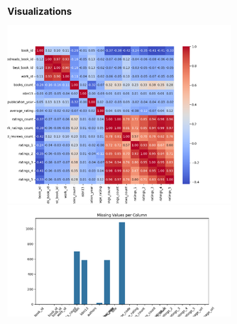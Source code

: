 

## Visualizations
![correlation_heatmap.png](correlation_heatmap.png)
![missing_values.png](missing_values.png)
